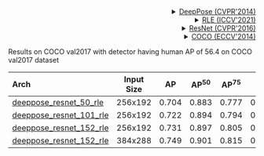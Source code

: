 <!-- [ALGORITHM] -->

<details>
<summary align="right"><a href="http://openaccess.thecvf.com/content_cvpr_2014/html/Toshev_DeepPose_Human_Pose_2014_CVPR_paper.html">DeepPose (CVPR'2014)</a></summary>

```bibtex
@inproceedings{toshev2014deeppose,
  title={Deeppose: Human pose estimation via deep neural networks},
  author={Toshev, Alexander and Szegedy, Christian},
  booktitle={Proceedings of the IEEE conference on computer vision and pattern recognition},
  pages={1653--1660},
  year={2014}
}
```

</details>

<!-- [ALGORITHM] -->

<details>
<summary align="right"><a href="https://arxiv.org/abs/2107.11291">RLE (ICCV'2021)</a></summary>

```bibtex
@inproceedings{li2021human,
  title={Human pose regression with residual log-likelihood estimation},
  author={Li, Jiefeng and Bian, Siyuan and Zeng, Ailing and Wang, Can and Pang, Bo and Liu, Wentao and Lu, Cewu},
  booktitle={Proceedings of the IEEE/CVF International Conference on Computer Vision},
  pages={11025--11034},
  year={2021}
}
```

</details>

<!-- [BACKBONE] -->

<details>
<summary align="right"><a href="http://openaccess.thecvf.com/content_cvpr_2016/html/He_Deep_Residual_Learning_CVPR_2016_paper.html">ResNet (CVPR'2016)</a></summary>

```bibtex
@inproceedings{he2016deep,
  title={Deep residual learning for image recognition},
  author={He, Kaiming and Zhang, Xiangyu and Ren, Shaoqing and Sun, Jian},
  booktitle={Proceedings of the IEEE conference on computer vision and pattern recognition},
  pages={770--778},
  year={2016}
}
```

</details>

<!-- [DATASET] -->

<details>
<summary align="right"><a href="https://link.springer.com/chapter/10.1007/978-3-319-10602-1_48">COCO (ECCV'2014)</a></summary>

```bibtex
@inproceedings{lin2014microsoft,
  title={Microsoft coco: Common objects in context},
  author={Lin, Tsung-Yi and Maire, Michael and Belongie, Serge and Hays, James and Perona, Pietro and Ramanan, Deva and Doll{\'a}r, Piotr and Zitnick, C Lawrence},
  booktitle={European conference on computer vision},
  pages={740--755},
  year={2014},
  organization={Springer}
}
```

</details>

Results on COCO val2017 with detector having human AP of 56.4 on COCO val2017 dataset

| Arch                                          | Input Size |  AP   | AP<sup>50</sup> | AP<sup>75</sup> |  AR   | AR<sup>50</sup> |                     ckpt                      |                      log                      |
| :-------------------------------------------- | :--------: | :---: | :-------------: | :-------------: | :---: | :-------------: | :-------------------------------------------: | :-------------------------------------------: |
| [deeppose_resnet_50_rle](/configs/body_2d_keypoint/topdown_regression/coco/td-reg_res50_rle-8xb64-210e_coco-256x192.py) |  256x192   | 0.704 |      0.883      |      0.777      | 0.751 |      0.92       | [ckpt](https://download.openmmlab.com/mmpose/top_down/deeppose/deeppose_res50_coco_256x192_rle-2ea9bb4a_20220616.pth) | [log](https://download.openmmlab.com/mmpose/top_down/deeppose/deeppose_res50_coco_256x192_rle_20220616.log.json) |
| [deeppose_resnet_101_rle](/configs/body_2d_keypoint/topdown_regression/coco/td-reg_res101_rle-8xb64-210e_coco-256x192.py) |  256x192   | 0.722 |      0.894      |      0.794      | 0.768 |      0.93       | [ckpt](https://download.openmmlab.com/mmpose/top_down/deeppose/deeppose_res101_coco_256x192_rle-16c3d461_20220615.pth) | [log](https://download.openmmlab.com/mmpose/top_down/deeppose/deeppose_res101_coco_256x192_rle_20220615.log.json) |
| [deeppose_resnet_152_rle](/configs/body_2d_keypoint/topdown_regression/coco/td-reg_res152_rle-8xb64-210e_coco-256x192.py) |  256x192   | 0.731 |      0.897      |      0.805      | 0.777 |      0.933      | [ckpt](https://download.openmmlab.com/mmpose/top_down/deeppose/deeppose_res152_coco_256x192_rle-c05bdccf_20220615.pth) | [log](https://download.openmmlab.com/mmpose/top_down/deeppose/deeppose_res152_coco_256x192_rle_20220615.log.json) |
| [deeppose_resnet_152_rle](/configs/body_2d_keypoint/topdown_regression/coco/td-reg_res152_rle-8xb64-210e_coco-384x288.py) |  384x288   | 0.749 |      0.901      |      0.815      | 0.793 |      0.935      | [ckpt](https://download.openmmlab.com/mmpose/top_down/deeppose/deeppose_res152_coco_384x288_rle-b77c4c37_20220624.pth) | [log](https://download.openmmlab.com/mmpose/top_down/deeppose/deeppose_res152_coco_384x288_rle_20220624.log.json) |
